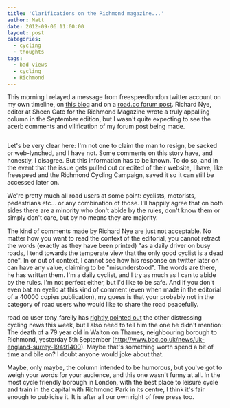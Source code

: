 ```yaml
---
title: 'Clarifications on the Richmond magazine...'
author: Matt
date: 2012-09-06 11:00:00
layout: post
categories:
  - cycling
  - thoughts
tags:
  - bad views
  - cycling
  - Richmond
---
```


This morning I relayed a message from freespeedlondon twitter account on my own timeline, on [this blog][1] and on a <a title="road.cc" href="http://road.cc/content/forum/65843-%E2%80%A6-only-good-cyclist-dead-one-%E2%80%A6%E2%80%9D-%E2%80%93-editor-richmond-magazine-%E2%80%93-september-issue">road.cc forum post</a>. Richard Nye, editor at Sheen Gate for the Richmond Magazine wrote a truly appalling column in the September edition, but I wasn't quite expecting to see the acerb comments and vilification of my forum post being made.

<p class="attachement"><a href="{{ "Screen-Shot-2012-09-06-at-16.29.25.png" | image_path | cdn }}" title="" rel="lightbox[1360]"><img src="{{ "Screen-Shot-2012-09-06-at-16.29.25_r300.png" | image_path | cdn }}" alt="" /></a></p>

Let's be very clear here: I'm not one to claim the man to resign, be sacked or web-lynched, and I have not. Some comments on this story have, and honestly, I disagree. But this information has to be known. To do so, and in the event that the issue gets pulled out or edited of their website, I have, like freespeed and the Richmond Cycling Campaign, saved it so it can still be accessed later on.

We're pretty much all road users at some point: cyclists, motorists, pedestrians etc... or any combination of those. I'll happily agree that on both sides there are a minority who don't abide by the rules, don't know them or simply don't care, but by no means they are majority.

The kind of comments made by Richard Nye are just not acceptable. No matter how you want to read the context of the editorial, you cannot retract the words (exactly as they have been printed) "as a daily driver on busy roads, I tend towards the temperate view that the only good cyclist is a dead one". In or out of context, I cannot see how his response on twitter later on can have any value, claiming to be "misunderstood". The words are there, he has written them. I'm a daily cyclist, and I try as much as I can to abide by the rules. I'm not perfect either, but I'd like to be safe. And if you don't even bat an eyelid at this kind of comment (even when made in the editorial of a 40000 copies publication), my guess is that your probably not in the category of road users who would like to share the road peacefully.

road.cc user tony_farelly has <a title="road.cc comments" href="http://road.cc/content/forum/65843-%E2%80%A6-only-good-cyclist-dead-one-%E2%80%A6%E2%80%9D-%E2%80%93-editor-richmond-magazine-%E2%80%93-september-issue#comment-119385">rightly pointed out</a> the other distressing cycling news this week, but I also need to tell him the one he didn't mention: The death of a 79 year old in Walton on Thames, neighbouring borough to Richmond, yesterday 5th September (<a title="Walton on Thames 79 year old cyclist" href="http://www.bbc.co.uk/news/uk-england-surrey-19491400">http://www.bbc.co.uk/news/uk-england-surrey-19491400</a>). Maybe that's something worth spend a bit of time and bile on? I doubt anyone would joke about that.

Maybe, only maybe, the column intended to be humorous, but you've got to weigh your words for your audience, and this one wasn't funny at all. In the most cycle friendly borough in London, with the best place to leisure cycle and train in the capital with Richmond Park in its centre, I think it's fair enough to publicise it. It is after all our own right of free press too.

 [1]: /the-only-good-cyclist-is-a-dead-one-editor-of-the-richmond-magazine-september-issue/ "“… the only good cyclist is a dead one …” – Editor of the Richmond Magazine – September issue"
